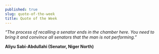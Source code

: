 ```yaml
---
published: true
slug: quote-of-the-week
title: Quote of the Week
---
```

_“The process of recalling a senator ends in the chamber here. You need to bring it and convince all senators that the man is not performing.”_

   **Aliyu Sabi-Abdullahi (Senator, Niger North)**
